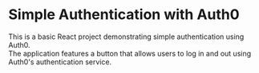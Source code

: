 # Simple Authentication with Auth0

This is a basic React project demonstrating simple authentication using Auth0.
<br/>
The application features a button that allows users to log in and out using Auth0's authentication service.
